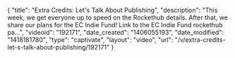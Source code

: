 {
    "title": "Extra Credits: Let's Talk About Publishing",
    "description": "This week, we get everyone up to speed on the Rockethub details. After that, we share our plans for the EC Indie Fund! Link to the EC Indie Fund rockethub pa...",
    "videoid": "192171",
    "date_created": "1406055193",
    "date_modified": "1418181780",
    "type": "captivate",
    "layout": "video",
    "url": "\/v\/extra-credits-let-s-talk-about-publishing\/192171"
}